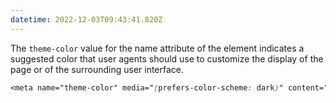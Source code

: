 ```yaml
---
datetime: 2022-12-03T09:43:41.820Z
---
```


The `theme-color` value for the name attribute of the <meta> element indicates a suggested color that user agents should use to customize the display of the page or of the surrounding user interface.

```css
<meta name="theme-color" media="(prefers-color-scheme: dark)" content="black" />
```
